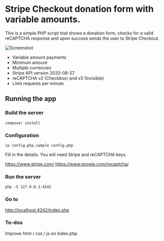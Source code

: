 # Stripe Checkout donation form with variable amounts.

This is a simple PHP script that shows a donation form, checks for a valid reCAPTCHA response and upon success sends the user to Stripe Checkout.

![Screenshot](https://user-images.githubusercontent.com/29610198/97778606-984ada80-1b78-11eb-8395-2f8a12d9f710.jpg)

- Variable amount payments
- Minimum amount
- Multiple currencies
- Stripe API version 2020-08-27.
- reCAPTCHA v2 (Checkbox) and v3 (Invisible)
- Limit requests per minute

## Running the app

### Build the server

```
composer install
```

### Configuration

```
cp config.php.sample config.php
```

Fill in the details. You will need Stripe and reCAPTCHA keys.

https://www.stripe.com/
https://www.google.com/recaptcha/

### Run the server

```
php -S 127.0.0.1:4242
```

### Go to 

[http://localhost:4242/index.php](http://localhost:4242/index.php)

### To-dos

Improve html / css / js on index.php. 

